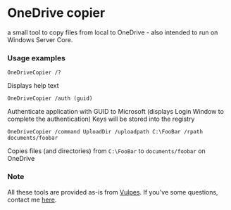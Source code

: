 # OneDrive copier

a small tool to copy files from local to OneDrive - also intended to run on Windows Server Core.


### Usage examples

```
OneDriveCopier /?
```
Displays help text


```
OneDriveCopier /auth (guid)
```
Authenticate application with GUID to Microsoft (displays Login Window to complete the authentication)
Keys will be stored into the registry


```
OneDriveCopier /command UploadDir /uploadpath C:\FooBar /rpath documents/foobar
```
Copies files (and directories) from `C:\FooBar` to `documents/foobar` on OneDrive


### Note

All these tools are provided as-is from [Vulpes](https://vulpes.lu).
If you've some questions, contact me [here](https://go.vulpes.lu/contact).

